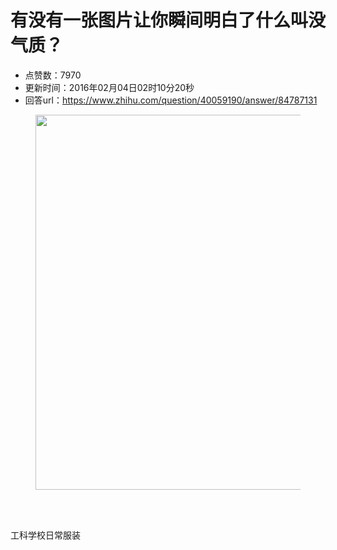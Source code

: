 # 有没有一张图片让你瞬间明白了什么叫没气质？
- 点赞数：7970
- 更新时间：2016年02月04日02时10分20秒
- 回答url：https://www.zhihu.com/question/40059190/answer/84787131
<body>
 <figure>
  <img src="https://pica.zhimg.com/50/09ae3baaa51b13875877e88cd59f40aa_720w.jpg?source=1940ef5c" data-rawwidth="600" data-rawheight="450" data-original-token="09ae3baaa51b13875877e88cd59f40aa" class="origin_image zh-lightbox-thumb" width="600" data-original="https://picx.zhimg.com/09ae3baaa51b13875877e88cd59f40aa_r.jpg?source=1940ef5c">
 </figure>
 <br>
 <br>
 <p data-pid="CxQd6cAc">工科学校日常服装</p>
</body>